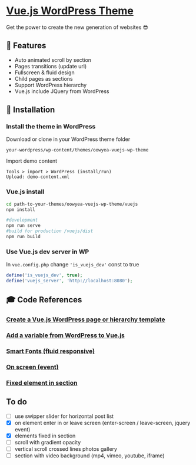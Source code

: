 # [Vue.js WordPress Theme](https://greaty.be)

Get the power to create the new generation of websites :sunglasses:

## :hamburger: Features
* Auto animated scroll by section
* Pages transitions (update url)
* Fullscreen & fluid design
* Child pages as sections 
* Support WordPress hierarchy
* Vue.js include JQuery from WordPress

## :floppy_disk: Installation

### Install the theme in WordPress
Download or clone in your WordPress theme folder
```
your-wordpress/wp-content/themes/oowyea-vuejs-wp-theme
```
Import demo content
```
Tools > import > WordPress (install/run)
Upload: demo-content.xml
```
### Vue.js install
```sh
cd path-to-your-themes/oowyea-vuejs-wp-theme/vuejs
npm install

#development
npm run serve
#build for production /vuejs/dist
npm run build
```

### Use Vue.js dev server in WP
In ```vue.config.php``` change ```'is_vuejs_dev'``` const to true  
```php
define('is_vuejs_dev', true);
define('vuejs_server', 'http://localhost:8080');
```

## :mortar_board: Code References

### [Create a Vue.js WordPress page or hierarchy template](doc/code-references/create-a-vuejs-wordpress-page-or-hierarchy-templat.md)

### [Add a variable from WordPress to Vue.js](doc/code-references/add-a-variable-from-wordpress-to-vuejs.md)

### [Smart Fonts (fluid responsive)](doc/code-references/smart-fonts.md)

### [On screen (event)](doc/code-references/on-screen.md)

### [Fixed element in section](doc/code-references/fix-it.md)

## To do

- [ ] use swipper slider for horizontal post list
- [x] on element enter in or leave screen (enter-screen / leave-screen, jquery event)
- [x] elements fixed in section
- [ ] scroll with gradient opacity
- [ ] vertical scroll crossed lines photos gallery
- [ ] section with video background (mp4, vimeo, youtube, iframe)